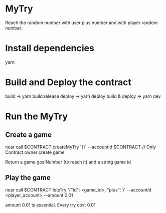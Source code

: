 # MyTry

Reach the random number with user plus number and with player random number.

# Install dependencies
yarn

# Build and Deploy the contract

build -> yarn build:release
deploy -> yarn deploy
build & deploy -> yarn dev

# Run the MyTry 

## Create a game

near call $CONTRACT createMyTry '{}' --accountId $CONTRACT // Only Contract owner create game

Return a game goalNumber (to reach it) and a string game id

## Play the game

near call $CONTRACT letsTry '{"id": <game_id>, "plus": <number>}' --accountId <player_account> --amount 0.01
 
amount 0.01 is essential. Every try cost 0.01.   

